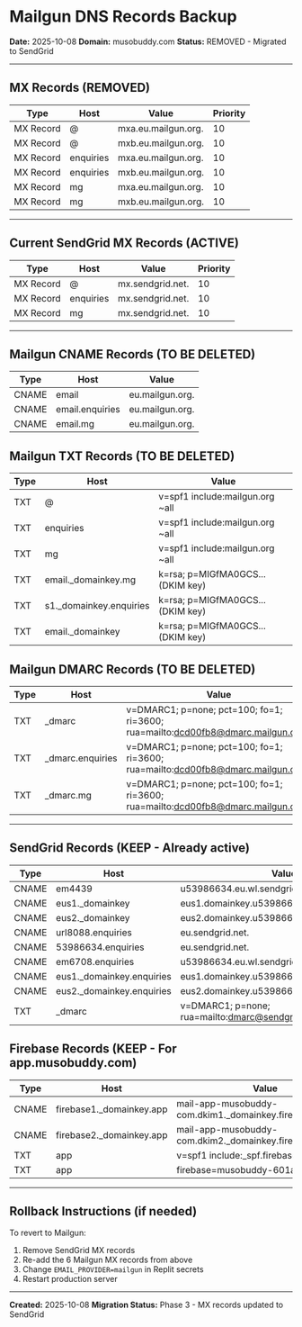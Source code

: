 # Mailgun DNS Records Backup

**Date:** 2025-10-08
**Domain:** musobuddy.com
**Status:** REMOVED - Migrated to SendGrid

---

## MX Records (REMOVED)

| Type | Host | Value | Priority |
|------|------|-------|----------|
| MX Record | @ | mxa.eu.mailgun.org. | 10 |
| MX Record | @ | mxb.eu.mailgun.org. | 10 |
| MX Record | enquiries | mxa.eu.mailgun.org. | 10 |
| MX Record | enquiries | mxb.eu.mailgun.org. | 10 |
| MX Record | mg | mxa.eu.mailgun.org. | 10 |
| MX Record | mg | mxb.eu.mailgun.org. | 10 |

---

## Current SendGrid MX Records (ACTIVE)

| Type | Host | Value | Priority |
|------|------|-------|----------|
| MX Record | @ | mx.sendgrid.net. | 10 |
| MX Record | enquiries | mx.sendgrid.net. | 10 |
| MX Record | mg | mx.sendgrid.net. | 10 |

---

## Mailgun CNAME Records (TO BE DELETED)

| Type | Host | Value |
|------|------|-------|
| CNAME | email | eu.mailgun.org. |
| CNAME | email.enquiries | eu.mailgun.org. |
| CNAME | email.mg | eu.mailgun.org. |

## Mailgun TXT Records (TO BE DELETED)

| Type | Host | Value |
|------|------|-------|
| TXT | @ | v=spf1 include:mailgun.org ~all |
| TXT | enquiries | v=spf1 include:mailgun.org ~all |
| TXT | mg | v=spf1 include:mailgun.org ~all |
| TXT | email._domainkey.mg | k=rsa; p=MIGfMA0GCS... (DKIM key) |
| TXT | s1._domainkey.enquiries | k=rsa; p=MIGfMA0GCS... (DKIM key) |
| TXT | email._domainkey | k=rsa; p=MIGfMA0GCS... (DKIM key) |

## Mailgun DMARC Records (TO BE DELETED)

| Type | Host | Value |
|------|------|-------|
| TXT | _dmarc | v=DMARC1; p=none; pct=100; fo=1; ri=3600; rua=mailto:dcd00fb8@dmarc.mailgun.org... |
| TXT | _dmarc.enquiries | v=DMARC1; p=none; pct=100; fo=1; ri=3600; rua=mailto:dcd00fb8@dmarc.mailgun.org... |
| TXT | _dmarc.mg | v=DMARC1; p=none; pct=100; fo=1; ri=3600; rua=mailto:dcd00fb8@dmarc.mailgun.org... |

---

## SendGrid Records (KEEP - Already active)

| Type | Host | Value |
|------|------|-------|
| CNAME | em4439 | u53986634.eu.wl.sendgrid.net. |
| CNAME | eus1._domainkey | eus1.domainkey.u53986634.eu.wl.sendgrid.net. |
| CNAME | eus2._domainkey | eus2.domainkey.u53986634.eu.wl.sendgrid.net. |
| CNAME | url8088.enquiries | eu.sendgrid.net. |
| CNAME | 53986634.enquiries | eu.sendgrid.net. |
| CNAME | em6708.enquiries | u53986634.eu.wl.sendgrid.net. |
| CNAME | eus1._domainkey.enquiries | eus1.domainkey.u53986634.eu.wl.sendgrid.net. |
| CNAME | eus2._domainkey.enquiries | eus2.domainkey.u53986634.eu.wl.sendgrid.net. |
| TXT | _dmarc | v=DMARC1; p=none; rua=mailto:dmarc@sendgrid.net |

## Firebase Records (KEEP - For app.musobuddy.com)

| Type | Host | Value |
|------|------|-------|
| CNAME | firebase1._domainkey.app | mail-app-musobuddy-com.dkim1._domainkey.firebasemail.com. |
| CNAME | firebase2._domainkey.app | mail-app-musobuddy-com.dkim2._domainkey.firebasemail.com. |
| TXT | app | v=spf1 include:_spf.firebasemail.com ~all |
| TXT | app | firebase=musobuddy-601a7 |

---

## Rollback Instructions (if needed)

To revert to Mailgun:
1. Remove SendGrid MX records
2. Re-add the 6 Mailgun MX records from above
3. Change `EMAIL_PROVIDER=mailgun` in Replit secrets
4. Restart production server

---

**Created:** 2025-10-08
**Migration Status:** Phase 3 - MX records updated to SendGrid
